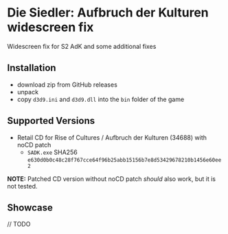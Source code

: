 # Die Siedler: Aufbruch der Kulturen widescreen fix
Widescreen fix for S2 AdK and some additional fixes

## Installation

- download zip from GitHub releases
- unpack
- copy `d3d9.ini` and `d3d9.dll` into the `bin` folder of the game

## Supported Versions

- Retail CD for Rise of Cultures / Aufbruch der Kulturen (34688) with noCD patch
    - `SADK.exe` SHA256 `e630d0b0c48c28f767cce64f96b25abb15156b7e8d53429678210b1456e60ee2`

**NOTE:** Patched CD version without noCD patch *should* also work, but it is not tested.

## Showcase
// TODO
